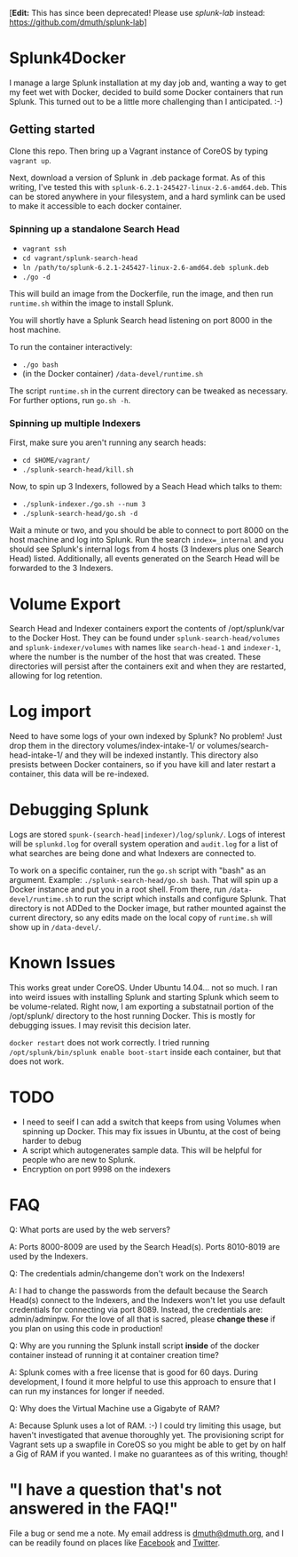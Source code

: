 
[**Edit:** This has since been deprecated! Please use *splunk-lab* instead: https://github.com/dmuth/splunk-lab]

# Splunk4Docker


I manage a large Splunk installation at my day job and, wanting a way to get my feet wet with Docker, decided to build some Docker containers that run Splunk.  This turned out to be a little more challenging than I anticipated. :-)


## Getting started

Clone this repo.  Then bring up a Vagrant instance of CoreOS by typing `vagrant up`.

Next, download a version of Splunk in .deb package format.  As of this writing, I've tested this with `splunk-6.2.1-245427-linux-2.6-amd64.deb`.  This can be stored anywhere in your filesystem, and a hard symlink can be used to make it accessible to each docker container.


### Spinning up a standalone Search Head

- `vagrant ssh`
- `cd vagrant/splunk-search-head`
- `ln /path/to/splunk-6.2.1-245427-linux-2.6-amd64.deb splunk.deb`
- `./go -d`

This will build an image from the Dockerfile, run the image, and then run `runtime.sh` within the image to install Splunk.

You will shortly have a Splunk Search head listening on port 8000 in the host machine.

To run the container interactively:
- `./go bash`
- (in the Docker container) `/data-devel/runtime.sh`

The script `runtime.sh` in the current directory can be tweaked as necessary.  For further options, run `go.sh -h`.


### Spinning up multiple Indexers 

First, make sure you aren't running any search heads:
- `cd $HOME/vagrant/`
- `./splunk-search-head/kill.sh`

Now, to spin up 3 Indexers, followed by a Seach Head which talks to them:
- `./splunk-indexer./go.sh --num 3`
- `./splunk-search-head/go.sh -d`

Wait a minute or two, and you should be able to connect to port 8000 on the host machine and log into Splunk.  Run the search `index=_internal` and you should see Splunk's internal logs from 4 hosts (3 Indexers plus one Search Head) listed.  Additionally, all events generated on the Search Head will be forwarded to the 3 Indexers.


# Volume Export

Search Head and Indexer containers export the contents of /opt/splunk/var to the Docker Host.  They can be found under `splunk-search-head/volumes` and `splunk-indexer/volumes` with names like `search-head-1` and `indexer-1`, where the number is the number of the host that was created.  These directories will persist after the containers exit and when they are restarted, allowing for log retention.


# Log import

Need to have some logs of your own indexed by Splunk?  No problem!  Just drop them in the directory volumes/index-intake-1/ or volumes/search-head-intake-1/ and they will be indexed instantly.  This directory also presists between Docker containers, so if you have kill and later restart a container, this data will be re-indexed.


# Debugging Splunk

Logs are stored `spunk-(search-head|indexer)/log/splunk/`.  Logs of interest will be `splunkd.log` for overall system operation and `audit.log` for a list of what searches are being done and what Indexers are connected to.

To work on a specific container, run the `go.sh` script with "bash" as an argument. Example: `./splunk-search-head/go.sh bash`.
That will spin up a Docker instance and put you in a root shell.  From there, run `/data-devel/runtime.sh` to run the
script which installs and configure Splunk.  That directory is not ADDed to the Docker image, but rather mounted against
the current directory, so any edits made on the local copy of `runtime.sh` will show up in `/data-devel/`.


# Known Issues

This works great under CoreOS.  Under Ubuntu 14.04... not so much.  I ran into weird issues with installing Splunk and starting Splunk which seem to be volume-related.  Right now, I am exporting a substatnail portion of the /opt/splunk/ directory to the host running Docker.  This is mostly for debugging issues.  I may revisit this decision later.

`docker restart` does not work correctly.  I tried running `/opt/splunk/bin/splunk enable boot-start` inside each container, but that does not work.


# TODO

- I need to seeif I can add a switch that keeps from using Volumes when spinning up Docker.  This may fix issues in Ubuntu, at the cost of being harder to debug
- A script which autogenerates sample data.  This will be helpful for people who are new to Splunk.
- Encryption on port 9998 on the indexers
 

# FAQ

Q: What ports are used by the web servers?

A: Ports 8000-8009 are used by the Search Head(s).  Ports 8010-8019 are used by the Indexers.


Q: The credentials admin/changeme don't work on the Indexers!

A: I had to change the passwords from the default because the Search Head(s) connect to the Indexers, and the Indexers won't let you use default credentials for connecting via port 8089.  Instead, the credentials are: admin/adminpw.  For the love of all that is sacred, please **change these** if you plan on using this code in production!


Q: Why are you running the Splunk install script **inside** of the docker container instead of running it at container creation time?

A: Splunk comes with a free license that is good for 60 days.  During development, I found it more helpful to use this approach to ensure that I can run my instances for longer if needed.


Q: Why does the Virtual Machine use a Gigabyte of RAM?

A: Because Splunk uses a lot of RAM. :-)  I could try limiting this usage, but haven't investigated that avenue thoroughly yet.  The provisioning script for Vagrant sets up a swapfile in CoreOS so you might be able to get by on half a Gig of RAM if you wanted.  I make no guarantees as of this writing, though!


# "I have a question that's not answered in the FAQ!"

File a bug or send me a note. My email address is dmuth@dmuth.org, and I can be readily found on places like [Facebook](http://www.facebook.com/dmuth) and [Twitter](http://twitter.com/dmuth).

